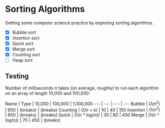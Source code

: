 # Sorting Algorithms
Getting some computer science practice by exploring sorting algorithms.

- [x] Bubble sort
- [x] Insertion sort
- [x] Quick sort
- [x] Merge sort
- [x] Counting sort
- [ ] Heap sort

## Testing
Number of milliseconds it takes (on average, roughly) to run each algorithm on an array of length 10,000 and 100,000:

Name | Type | 10,000 | 100,000 | 1,000,000
--- | --- | --- | ---
Bubble | *O(n<sup>2</sup>)* | 650 | (breaks) | (breaks)
Counting | *O(n + k)* | 10 | 40 | 150
Insertion | *O(n<sup>2</sup>)* | 850 | (breaks) | (breaks)
Quick | *O(n * log(n))* | 30 | 80 | 450
Merge | *O(n * log(n))* | 70 | 450 | (breaks)
